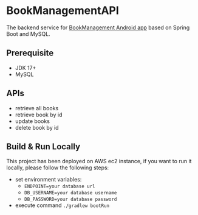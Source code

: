 # BookManagementAPI 
The backend service for [BookManagement Android app](https://github.com/Chengming-Fan/BookManagement) based on Spring Boot and MySQL.

## Prerequisite
+ JDK 17+
+ MySQL

## APIs
+ retrieve all books 
+ retrieve book by id
+ update books
+ delete book by id

## Build & Run Locally
This project has been deployed on AWS ec2 instance, if you want to run it locally, please follow the following steps:

+ set environment variables: 
  + ```ENDPOINT=your database url```
  + ```DB_USERNAME=your database username```
  + ```DB_PASSWORD=your database password```
+ execute command ```./gradlew bootRun```